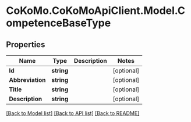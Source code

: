 # CoKoMo.CoKoMoApiClient.Model.CompetenceBaseType

## Properties

Name | Type | Description | Notes
------------ | ------------- | ------------- | -------------
**Id** | **string** |  | [optional] 
**Abbreviation** | **string** |  | [optional] 
**Title** | **string** |  | [optional] 
**Description** | **string** |  | [optional] 

[[Back to Model list]](../README.md#documentation-for-models) [[Back to API list]](../README.md#documentation-for-api-endpoints) [[Back to README]](../README.md)

